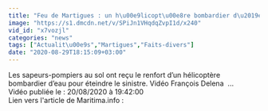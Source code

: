 ```yaml
---
title: "Feu de Martigues : un h\u00e9licopt\u00e8re bombardier d\u2019eau sur place"
image: "https://s1.dmcdn.net/v/SPiJn1VHqdqZvpI1d/x240"
vid_id: "x7vozjl"
categories: "news"
tags: ["Actualit\u00e9s","Martigues","Faits-divers"]
date: "2020-08-29T18:15:09+03:00"
---
```

Les sapeurs-pompiers au sol ont reçu le renfort d’un hélicoptère bombardier d’eau pour éteindre le sinistre. Vidéo François Delena  ...  <br>Vidéo publiée le : 20/08/2020 à 19:42:00  <br>Lien vers l'article de Maritima.info :  <br>
